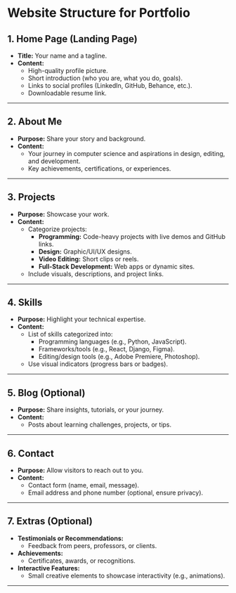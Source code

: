 # Website Structure for Portfolio

## 1. Home Page (Landing Page)
- **Title:** Your name and a tagline.
- **Content:**
  - High-quality profile picture.
  - Short introduction (who you are, what you do, goals).
  - Links to social profiles (LinkedIn, GitHub, Behance, etc.).
  - Downloadable resume link.

---

## 2. About Me
- **Purpose:** Share your story and background.
- **Content:**
  - Your journey in computer science and aspirations in design, editing, and development.
  - Key achievements, certifications, or experiences.

---

## 3. Projects
- **Purpose:** Showcase your work.
- **Content:**
  - Categorize projects:
    - **Programming:** Code-heavy projects with live demos and GitHub links.
    - **Design:** Graphic/UI/UX designs.
    - **Video Editing:** Short clips or reels.
    - **Full-Stack Development:** Web apps or dynamic sites.
  - Include visuals, descriptions, and project links.

---

## 4. Skills
- **Purpose:** Highlight your technical expertise.
- **Content:**
  - List of skills categorized into:
    - Programming languages (e.g., Python, JavaScript).
    - Frameworks/tools (e.g., React, Django, Figma).
    - Editing/design tools (e.g., Adobe Premiere, Photoshop).
  - Use visual indicators (progress bars or badges).

---

## 5. Blog (Optional)
- **Purpose:** Share insights, tutorials, or your journey.
- **Content:**
  - Posts about learning challenges, projects, or tips.

---

## 6. Contact
- **Purpose:** Allow visitors to reach out to you.
- **Content:**
  - Contact form (name, email, message).
  - Email address and phone number (optional, ensure privacy).

---

## 7. Extras (Optional)
- **Testimonials or Recommendations:**
  - Feedback from peers, professors, or clients.
- **Achievements:**
  - Certificates, awards, or recognitions.
- **Interactive Features:**
  - Small creative elements to showcase interactivity (e.g., animations).

---
